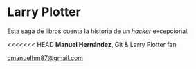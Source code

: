 # Larry Plotter

Esta saga de libros cuenta la historia de un *hacker* excepcional.

<<<<<<< HEAD
**Manuel Hernández**, Git & Larry Plotter fan

cmanuelhm87@gmail.com
